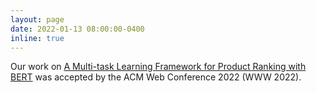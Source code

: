 ```yaml
---
layout: page
date: 2022-01-13 08:00:00-0400
inline: true
---
```


Our work on [A Multi-task Learning Framework for Product Ranking with BERT](https://dl.acm.org/doi/pdf/10.1145/3485447.3511977) was accepted by the ACM Web Conference 2022 (WWW 2022).
